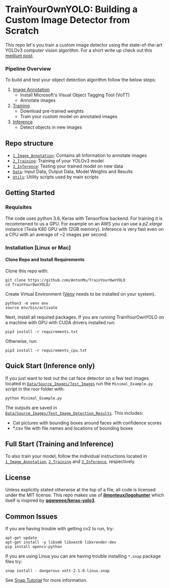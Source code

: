 # TrainYourOwnYOLO: Building a Custom Image Detector from Scratch

This repo let's you train a custom image detector using the state-of-the-art YOLOv3 computer vision algorithm. For a short write up check out this [medium post](www.medium.com). 

### Pipeline Overview

To build and test your object detection algorithm follow the below steps:

 1. [Image Annotation](/1_Image_Annotation/)
	 - Install Microsoft's Visual Object Tagging Tool (VoTT)
	 - Annotate images
 2. [Training](/2_Training/)
 	- Download pre-trained weights
 	- Train your custom model on annotated images 
 3. [Inference](/3_Inference/)
 	- Detect objects in new images
## Repo structure
+ [`1_Image_Annotation`](/1_Image_Annotation/): Contains all Information to annotate images
+ [`2_Training`](/2_Training/): Training of your YOLOv3 model
+ [`3_Inference`](/3_Inference/): Testing your trained model on new data
+ [`Data`](/Data/): Input Data, Output Data, Model Weights and Results
+ [`Utils`](/Utils/): Utility scripts used by main scripts

## Getting Started

### Requisites
The code uses python 3.6, Keras with Tensorflow backend. For training it is recommened to us a GPU. For example on an AWS you can use a *p2.xlarge* instance (Tesla K80 GPU with 12GB memory). Inference is very fast even on a CPU with an average of ~2 images per second. 


### Installation [Linux or Mac]

#### Clone Repo and Install Requirements
Clone this repo with:
```
git clone https://github.com/AntonMu/TrainYourOwnYOLO
cd TrainYourOwnYOLO/
```
Create Virtual Environment ([Venv](https://packaging.python.org/guides/installing-using-pip-and-virtual-environments/) needs to be installed on your system). 
```
python3 -m venv env
source env/bin/activate
```
Next, install all required packages. If you are running TrainYourOwnYOLO on a machine with GPU with CUDA drivers installed run:

```
pip3 install -r requirements.txt
```
Otherwise, run:
```
pip3 install -r requirements_cpu.txt
```

## Quick Start (Inference only)
If you just want to test out the cat face detector on a few test images located in [`Data/Source_Images/Test_Images`](/Data/Source_Images/Test_Images) run the `Minimal_Example.py` script in the roor folder with:

```
python Minimal_Example.py
```

The outputs are saved in [`Data/Source_Images/Test_Image_Detection_Results`](/Data/Source_Images/Test_Image_Detection_Results). This includes:
 - Cat pictures with bounding boxes around faces with confidence scores
 - \*.csv file with file names and locations of bounding boxes

## Full Start (Training and Inference)

To also train your model, follow the individual instructions located in [`1_Image_Annotation`](/1_Image_Annotation/), [`2_Training`](/2_Training/) and [`3_Inference`](/3_Inference/), respectively. 

## License

Unless explicitly stated otherwise at the top of a file, all code is licensed under the MIT license. This repo makes use of [**ilmonteux/logohunter**](https://github.com/ilmonteux/logohunter) which itself is inspired by [**qqwweee/keras-yolo3**](https://github.com/qqwweee/keras-yolo3).

## Common Issues

If you are having trouble with getting cv2 to run, try:

```
apt-get update
apt-get install -y libsm6 libxext6 libxrender-dev
pip install opencv-python
```

If you are using Linux you can are having trouble installing `*.snap` package files try:
```
snap install - dangerous vott-2.1.0-linux.snap
```
See [Snap Tutorial](https://tutorials.ubuntu.com/tutorial/advanced-snap-usage#2) for more information.